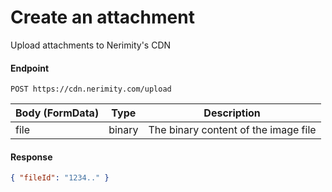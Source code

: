 # Create an attachment

Upload attachments to Nerimity's CDN

#### Endpoint

```
POST https://cdn.nerimity.com/upload
```

| Body (FormData) | Type   | Description                          |
| --------------- | ------ | ------------------------------------ |
| file            | binary | The binary content of the image file |

#### Response

```json
{ "fileId": "1234.." }
```
